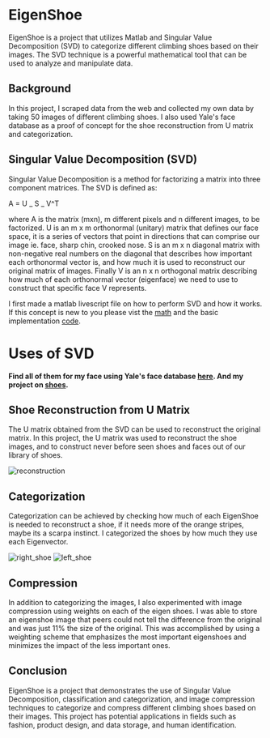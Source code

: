 # EigenShoe

EigenShoe is a project that utilizes Matlab and Singular Value Decomposition (SVD) to categorize different climbing shoes based on their images. The SVD technique is a powerful mathematical tool that can be used to analyze and manipulate data.

## Background

In this project, I scraped data from the web and collected my own data by taking 50 images of different climbing shoes. I also used Yale's face database as a proof of concept for the shoe reconstruction from U matrix and categorization.

## Singular Value Decomposition (SVD)

Singular Value Decomposition is a method for factorizing a matrix into three component matrices. The SVD is defined as:

A = U _ S _ V^T

where A is the matrix (mxn), m different pixels and n different images, to be factorized. U is an m x m orthonormal (unitary) matrix that defines our face space, it is a series of vectors that point in directions that can comprise our image ie. face, sharp chin, crooked nose. S is an m x n diagonal matrix with non-negative real numbers on the diagonal that describes how important each orthonormal vector is, and how much it is used to reconstruct our original matrix of images. Finally V is an n x n orthogonal matrix describing how much of each orthonormal vector (eigenface) we need to use to construct that specific face V represents.

I first made a matlab livescript file on how to perform SVD and how it works. If this concept is new to you please vist the [math](./YTtutorial/Understanding_SVD.mlx) and the basic implementation [code](./YTtutorial/SVD_notes.mlx).

# Uses of SVD

**Find all of them for my face using Yale's face database [here](./YTtutorial/reconstruct_my_face.m).
And my project on [shoes](./REI/EigenShoeBigData.mlx).**

## Shoe Reconstruction from U Matrix

The U matrix obtained from the SVD can be used to reconstruct the original matrix. In this project, the U matrix was used to reconstruct the shoe images, and to construct never before seen shoes and faces out of our library of shoes.

![reconstruction](https://user-images.githubusercontent.com/52299477/236732079-6227e791-309d-4376-9afe-fd2380fa93e7.png)

## Categorization

Categorization can be achieved by checking how much of each EigenShoe is needed to reconstruct a shoe, if it needs more of the orange stripes, maybe its a scarpa instinct. I categorized the shoes by how much they use each Eigenvector.

![right_shoe](https://user-images.githubusercontent.com/52299477/236732121-dd7978f4-4b46-47af-9714-3f96b718826e.png)
![left_shoe](https://user-images.githubusercontent.com/52299477/236732093-2b51ab79-14f7-42a6-a720-53635780a504.png)

## Compression
In addition to categorizing the images, I also experimented with image compression using weights on each of the eigen shoes. I was able to store an eigenshoe image that peers could not tell the difference from the original and was just 11% the size of the original. This was accomplished by using a weighting scheme that emphasizes the most important eigenshoes and minimizes the impact of the less important ones.

## Conclusion
EigenShoe is a project that demonstrates the use of Singular Value Decomposition, classification and categorization, and image compression techniques to categorize and compress different climbing shoes based on their images. This project has potential applications in fields such as fashion, product design, and data storage, and human identification.
